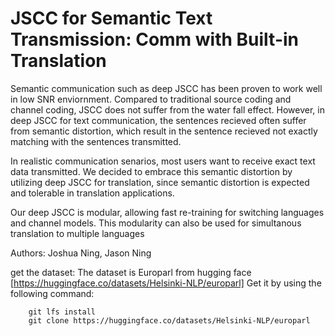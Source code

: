 # JSCC for Semantic Text Transmission: Comm with Built-in Translation

Semantic communication such as deep JSCC has been proven to work well in low SNR enviornment. 
Compared to traditional source coding and channel coding, JSCC does not suffer from the water
fall effect. However, in deep JSCC for text communication, the sentences recieved often suffer 
from semantic distortion, which result in the sentence recieved not exactly matching with the 
sentences transmitted.

In realistic communication senarios, most users want to receive exact text data transmitted. 
We decided to embrace this semantic distortion by utilizing deep JSCC for translation, since
semantic distortion is expected and tolerable in translation applications.

Our deep JSCC is modular, allowing fast re-training for switching languages and channel models.
This modularity can also be used for simultanous translation to multiple languages  


Authors: Joshua Ning, Jason Ning


get the dataset:
The dataset is Europarl from hugging face [https://huggingface.co/datasets/Helsinki-NLP/europarl]
Get it by using the following command:
```
    git lfs install  
    git clone https://huggingface.co/datasets/Helsinki-NLP/europarl  
```